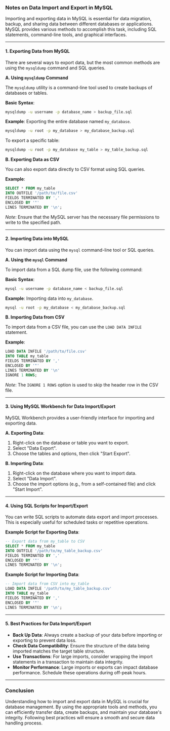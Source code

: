 ### Notes on Data Import and Export in MySQL

Importing and exporting data in MySQL is essential for data migration, backup, and sharing data between different databases or applications. MySQL provides various methods to accomplish this task, including SQL statements, command-line tools, and graphical interfaces.

---

#### 1. **Exporting Data from MySQL**

There are several ways to export data, but the most common methods are using the `mysqldump` command and SQL queries.

**A. Using `mysqldump` Command**

The `mysqldump` utility is a command-line tool used to create backups of databases or tables.

**Basic Syntax**:

```bash
mysqldump -u username -p database_name > backup_file.sql
```

**Example**: Exporting the entire database named `my_database`.

```bash
mysqldump -u root -p my_database > my_database_backup.sql
```

To export a specific table:

```bash
mysqldump -u root -p my_database my_table > my_table_backup.sql
```

**B. Exporting Data as CSV**

You can also export data directly to CSV format using SQL queries.

**Example**:

```sql
SELECT * FROM my_table
INTO OUTFILE '/path/to/file.csv'
FIELDS TERMINATED BY ','
ENCLOSED BY '"'
LINES TERMINATED BY '\n';
```

*Note*: Ensure that the MySQL server has the necessary file permissions to write to the specified path.

---

#### 2. **Importing Data into MySQL**

You can import data using the `mysql` command-line tool or SQL queries.

**A. Using the `mysql` Command**

To import data from a SQL dump file, use the following command:

**Basic Syntax**:

```bash
mysql -u username -p database_name < backup_file.sql
```

**Example**: Importing data into `my_database`.

```bash
mysql -u root -p my_database < my_database_backup.sql
```

**B. Importing Data from CSV**

To import data from a CSV file, you can use the `LOAD DATA INFILE` statement.

**Example**:

```sql
LOAD DATA INFILE '/path/to/file.csv'
INTO TABLE my_table
FIELDS TERMINATED BY ','
ENCLOSED BY '"'
LINES TERMINATED BY '\n'
IGNORE 1 ROWS;
```

*Note*: The `IGNORE 1 ROWS` option is used to skip the header row in the CSV file.

---

#### 3. **Using MySQL Workbench for Data Import/Export**

MySQL Workbench provides a user-friendly interface for importing and exporting data.

**A. Exporting Data**:
1. Right-click on the database or table you want to export.
2. Select "Data Export".
3. Choose the tables and options, then click "Start Export".

**B. Importing Data**:
1. Right-click on the database where you want to import data.
2. Select "Data Import".
3. Choose the import options (e.g., from a self-contained file) and click "Start Import".

---

#### 4. **Using SQL Scripts for Import/Export**

You can write SQL scripts to automate data export and import processes. This is especially useful for scheduled tasks or repetitive operations.

**Example Script for Exporting Data**:

```sql
-- Export data from my_table to CSV
SELECT * FROM my_table
INTO OUTFILE '/path/to/my_table_backup.csv'
FIELDS TERMINATED BY ','
ENCLOSED BY '"'
LINES TERMINATED BY '\n';
```

**Example Script for Importing Data**:

```sql
-- Import data from CSV into my_table
LOAD DATA INFILE '/path/to/my_table_backup.csv'
INTO TABLE my_table
FIELDS TERMINATED BY ','
ENCLOSED BY '"'
LINES TERMINATED BY '\n';
```

---

#### 5. **Best Practices for Data Import/Export**

- **Back Up Data**: Always create a backup of your data before importing or exporting to prevent data loss.
- **Check Data Compatibility**: Ensure the structure of the data being imported matches the target table structure.
- **Use Transactions**: For large imports, consider wrapping the import statements in a transaction to maintain data integrity.
- **Monitor Performance**: Large imports or exports can impact database performance. Schedule these operations during off-peak hours.

---

### Conclusion

Understanding how to import and export data in MySQL is crucial for database management. By using the appropriate tools and methods, you can efficiently transfer data, create backups, and maintain your database's integrity. Following best practices will ensure a smooth and secure data handling process.